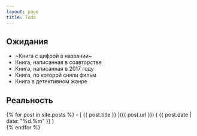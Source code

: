 ```yaml
---
layout: page
title: Todo
---
```


## Ожидания 
- ~Книга с цифрой в названии~
- Книга, написанная в соавторстве 
- Книга, написанная в 2017 году 
- Книга, по которой сняли фильм 
- Книга в детективном жанре

## Реальность
{% for post in site.posts %} - [ {{ post.title }} ]({{ post.url }}) ( {{ post.date | date: "%d.%m" }} )  
{% endfor %}
